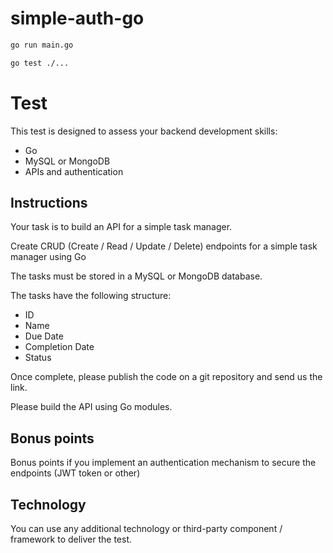 # simple-auth-go

```sh
go run main.go

go test ./...
```

# Test
This test is designed to assess your backend development skills:
- Go
- MySQL or MongoDB
- APIs and authentication

## Instructions

Your task is to build an API for a simple task manager.

Create CRUD (Create / Read / Update / Delete) endpoints for a simple task manager using Go

The tasks must be stored in a MySQL or MongoDB database.

The tasks have the following structure:
- ID
- Name
- Due Date
- Completion Date
- Status

Once complete, please publish the code on a git repository and send us the link.

Please build the API using Go modules.

## Bonus points

Bonus points if you implement an authentication mechanism to secure the endpoints (JWT token or other)

## Technology

You can use any additional technology or third-party component / framework to deliver the test.